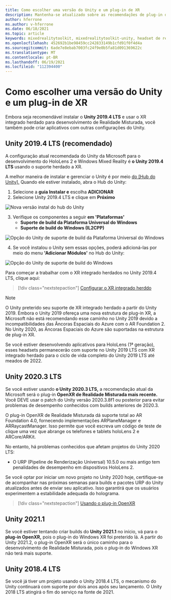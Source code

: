 ```yaml
---
title: Como escolher uma versão do Unity e um plug-in de XR
description: Mantenha-se atualizado sobre as recomendações de plug-in do Unity e XR mais recentes para o desenvolvimento de aplicativos holoLens.
author: hferrone
ms.author: v-hferrone
ms.date: 06/18/2021
ms.topic: article
keywords: mixedrealitytoolkit, mixedrealitytoolkit-unity, headset de realidade misturada, headset de realidade misturada do Windows, headset de realidade virtual, unity
ms.openlocfilehash: 452692b1be98459cc242833149b1cfd91f0f4d4a
ms.sourcegitcommit: 6ade7e8ebab7003fc24f9e0b5fa81d091369622c
ms.translationtype: MT
ms.contentlocale: pt-BR
ms.lasthandoff: 06/19/2021
ms.locfileid: "112394400"
---
```

# <a name="choosing-a-unity-version-and-xr-plugin"></a>Como escolher uma versão do Unity e um plug-in de XR

Embora seja recomendável instalar o **Unity 2019.4 LTS** e usar o XR integrado herdado para desenvolvimento de Realidade Misturada, você também pode criar aplicativos com outras configurações do Unity.

## <a name="unity-20194-lts-recommended"></a>Unity 2019.4 LTS (recomendado)

A configuração atual recomendada do Unity da Microsoft para o desenvolvimento do HoloLens 2 e Windows Mixed Reality é **o Unity 2019.4 LTS** usando o suporte herdado a XR.

A melhor maneira de instalar e gerenciar o Unity é por meio <a href="https://unity3d.com/get-unity/download" target="_blank">do [Hub do Unity].</a> Quando ele estiver instalado, abra o Hub do Unity:

1. Selecione a **guia Instalar e** escolha **ADICIONAR**
2. Selecione Unity 2019.4 LTS e clique em **Próximo**

![Nova versão instal do hub do Unity](images/unity-hub-img-2019.png)

3. Verifique os componentes a seguir **em 'Plataformas'**
    * **Suporte de build da Plataforma Universal do Windows** 
    * **Suporte de build do Windows (IL2CPP)**

![Opção do Unity de suporte de build da Plataforma Universal do Windows](images/Unity_Install_Option_UWP_2019.png)

4. Se você instalou o Unity sem essas opções, poderá adicioná-las por meio do menu **'Adicionar Módulos'** no Hub do Unity:

![Opção do Unity de suporte de build do Windows](images/Unity_Install_Option_UWP2_2019.png)

Para começar a trabalhar com o XR integrado herdados no Unity 2019.4 LTS, clique aqui:

> [!div class="nextstepaction"]
> [Configurar o XR integrado herddo](/windows/mixed-reality/develop/unity/xr-project-setup?tabs=legacy)

> [!NOTE]
> O Unity preterido seu suporte de XR integrado herdado a partir do Unity 2019.  Embora o Unity 2019 ofereça uma nova estrutura de plug-in XR, a Microsoft não está recomendando esse caminho no Unity 2019 devido a incompatibilidades das Âncoras Espaciais do Azure com o AR Foundation 2.  No Unity 2020, as Âncoras Espaciais do Azure são suportadas na estrutura de plug-in XR.

Se você estiver desenvolvendo aplicativos para HoloLens (1ª geração), esses headsets permanecerão com suporte no Unity 2019 LTS com XR integrado herdado para o ciclo de vida completo do Unity 2019 LTS até meados de 2022.

## <a name="unity-20203-lts"></a>Unity 2020.3 LTS 

Se você estiver usando **o Unity 2020.3 LTS,** a recomendação atual da Microsoft será o plug-in **OpenXR de Realidade Misturada mais recente.** Você DEVE usar o patch do Unity versão 2020.3.8f1 ou posterior para evitar problemas de desempenho conhecidos com builds anteriores de 2020.3.

O plug-in OpenXR de Realidade Misturada dá suporte total ao AR Foundation 4.0, fornecendo implementações ARPlaneManager e ARRaycastManager. Isso permite que você escreva um código de teste de clique uma vez que abrange os telefones e tablets holoLens 2 e ARCore/ARKit.

No entanto, há problemas conhecidos que afetam projetos do Unity 2020 LTS:

* O URP (Pipeline de Renderização Universal) 10.5.0 ou mais antigo tem penalidades de desempenho em dispositivos HoloLens 2.

Se você optar por iniciar um novo projeto no Unity 2020 hoje, certifique-se de acompanhar nas próximas semanas para builds e pacotes URP do Unity atualizados antes de enviar seu aplicativo.  Isso garantirá que os usuários experimentem a estabilidade adequada do holograma.

> [!div class="nextstepaction"]
> [Usando o plug-in OpenXR](/windows/mixed-reality/develop/unity/xr-project-setup?tabs=openxr)

## <a name="unity-20211"></a>Unity 2021.1

Se você estiver tentando criar builds do **Unity 2021.1** no início, vá para o **plug-in OpenXR,** pois o plug-in do Windows XR foi preterido lá.  A partir do Unity 2021.2, o plug-in OpenXR será o único caminho para o desenvolvimento de Realidade Misturada, pois o plug-in do Windows XR não terá mais suporte.

## <a name="unity-20184-lts"></a>Unity 2018.4 LTS

Se você já tiver um projeto usando o Unity 2018.4 LTS, o mecanismo do Unity continuará com suporte por dois anos após seu lançamento.  O Unity 2018 LTS atingirá o fim do serviço na fonte de 2021.